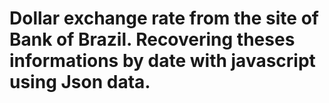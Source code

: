 # Dollar exchange rate from the site of Bank of Brazil. Recovering theses informations by date with javascript using Json data.
